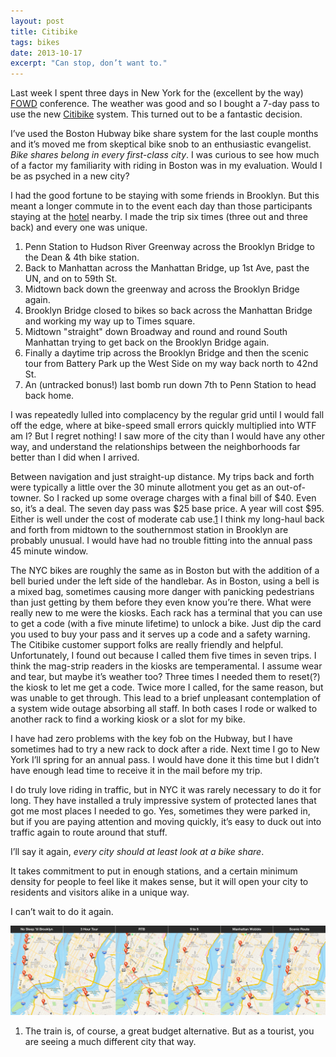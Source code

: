 ```yaml
---
layout: post
title: Citibike
tags: bikes
date: 2013-10-17
excerpt: "Can stop, don’t want to."
---
```


Last week I spent three days in New York for the (excellent by the way) [FOWD](http://futureofwebdesign.com/nyc-2013/) conference. The weather was good and so I bought a 7-day pass to use the new [Citibike](http://citibikenyc.com/stations "Citibike Stations") system. This turned out to be a fantastic decision.

I’ve used the Boston Hubway bike share system for the last couple months and it’s moved me from skeptical bike snob to an enthusiastic evangelist. *Bike shares belong in every first-class city*. I was curious to see how much of a factor my familiarity with riding in Boston was in my evaluation. Would I be as psyched in a new city?

I had the good fortune to be staying with some friends in Brooklyn. But this meant a longer commute in to the event each day than those participants staying at the [hotel](http://www.yotel.com/Hotels/New-York-City "Yotel") nearby. I made the trip six times (three out and three back) and every one was unique.

1. Penn Station to Hudson River Greenway across the Brooklyn Bridge to the Dean & 4th bike station.
2. Back to Manhattan across the Manhattan Bridge, up 1st Ave, past the UN, and on to 59th St.
3. Midtown back down the greenway and across the Brooklyn Bridge again.
4. Brooklyn Bridge closed to bikes so back across the Manhattan Bridge and working my way up to Times square.
5. Midtown "straight" down Broadway and round and round South Manhattan trying to get back on the Brooklyn Bridge again.
6. Finally a daytime trip across the Brooklyn Bridge and then the scenic tour from Battery Park up the West Side on my way back north to 42nd St.
7. An (untracked bonus!) last bomb run down 7th to Penn Station to head back home.

I was repeatedly lulled into complacency by the regular grid until I would fall off the edge, where at bike-speed small errors quickly multiplied into WTF am I? But I regret nothing! I saw more of the city than I would have any other way, and understand the relationships between the neighborhoods far better than I did when I arrived.

Between navigation and just straight-up distance. My trips back and forth were typically a little over the 30 minute allotment you get as an out-of-towner. So I racked up some overage charges with a final bill of $40. Even so, it’s a deal. The seven day pass was $25 base price. A year will cost $95. Either is well under the cost of moderate cab use.<a href="#but-what-about-trains" class="footnote" id="fn1">1</a> I think my long-haul back and forth from midtown to the southernmost station in Brooklyn are probably unusual. I would have had no trouble fitting into the annual pass 45 minute window.

The NYC bikes are roughly the same as in Boston but with the addition of a bell buried under the left side of the handlebar. As in Boston, using a bell is a mixed bag, sometimes causing more danger with panicking pedestrians than just getting by them before they even know you’re there. What were really new to me were the kiosks. Each rack has a terminal that you can use to get a code (with a five minute lifetime) to unlock a bike. Just dip the card you used to buy your pass and it serves up a code and a safety warning. The Citibike customer support folks are really friendly and helpful. Unfortunately, I found out because I called them five times in seven trips. I think the mag-strip readers in the kiosks are temperamental. I assume wear and tear, but maybe it’s weather too? Three times I needed them to reset(?) the kiosk to let me get a code. Twice more I called, for the same reason, but was unable to get through. This lead to a brief unpleasant contemplation of a system wide outage absorbing all staff. In both cases I rode or walked to another rack to find a working kiosk or a slot for my bike.

I have had zero problems with the key fob on the Hubway, but I have sometimes had to try a new rack to dock after a ride. Next time I go to New York I’ll spring for an annual pass. I would have done it this time but I didn’t have enough lead time to receive it in the mail before my trip.

I do truly love riding in traffic, but in NYC it was rarely necessary to do it for long. They have installed a truly impressive system of protected lanes that got me most places I needed to go. Yes, sometimes they were parked in, but if you are paying attention and moving quickly, it’s easy to duck out into traffic again to route around that stuff.

I’ll say it again, *every city should at least look at a bike share*.

It takes commitment to put in enough stations, and a certain minimum density for people to feel like it makes sense, but it will open your city to residents and visitors alike in a unique way.

I can’t wait to do it again.


<p class="img-block full-width">
  <a href="/images/2013-10-12-strava-tracks-full.png" title="Full size maps"><img src="/images/2013-10-12-strava-tracks-1440.png" srcset="/images/2013-10-12-strava-tracks-2880.png 2x" alt="GPS tracks for my trips back and forth between Brooklyn and Manhattan. I had a little trouble navigating."></a>
</p>

<ol>
  <li id="#but-what-about-trains">
    The train is, of course, a great budget alternative. But as a tourist, you are seeing a much different city that way.
  </li>
</ol>
